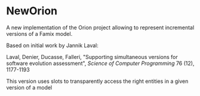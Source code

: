 # NewOrion
A new implementation of the Orion project allowing to represent incremental versions of a Famix model.

Based on initial work by Jannik Laval:

Laval, Denier, Ducasse, Falleri, "Supporting simultaneous versions for software evolution assessment", *Science of Computer Programming* 76 (12), 1177-1193

This version uses slots to transparently access the right entities in a given version of a model
